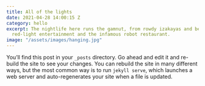 ```yaml
---
title: All of the lights
date: 2021-04-28 14:00:15 Z
category: hello
excerpt: The nightlife here runs the gamnut, from rowdy izakayas and beer bars, to
  red-light entertainment and the infamous robot restaurant.
image: "/assets/images/hanging.jpg"
---
```


You’ll find this post in your `_posts` directory. Go ahead and edit it and re-build the site to see your changes. You can rebuild the site in many different ways, but the most common way is to run `jekyll serve`, which launches a web server and auto-regenerates your site when a file is updated.